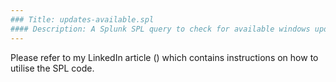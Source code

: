 ```yaml
---
### Title: updates-available.spl
#### Description: A Splunk SPL query to check for available windows updates
---
```


Please refer to my LinkedIn article () which contains instructions on how to utilise the SPL code.
